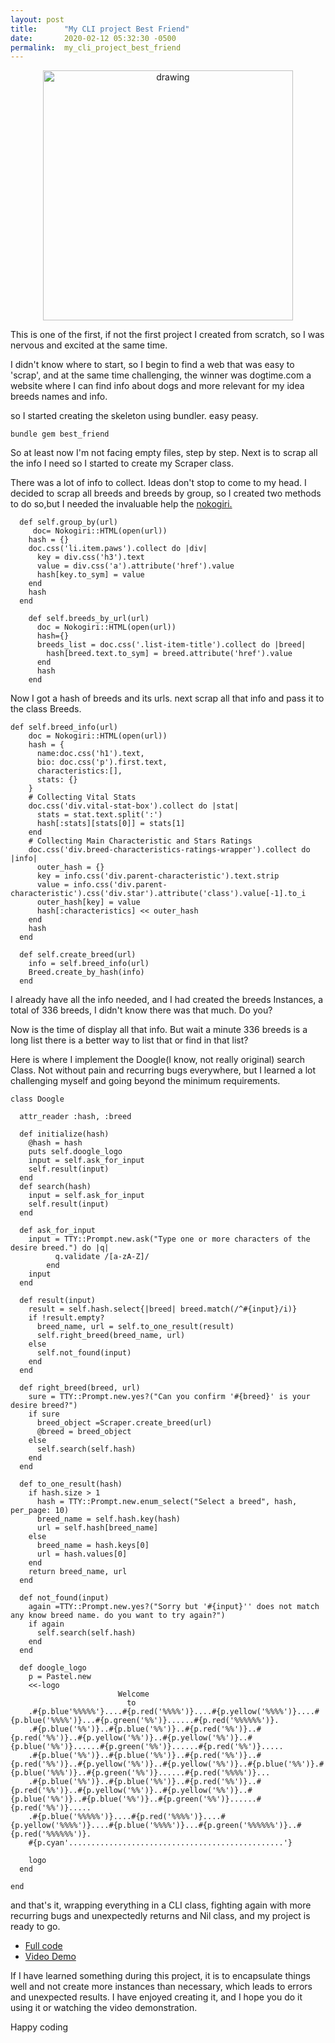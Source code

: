 ```yaml
---
layout: post
title:      "My CLI project Best Friend"
date:       2020-02-12 05:32:30 -0500
permalink:  my_cli_project_best_friend
---
```


<center><img src="https://i.imgur.com/sJQlX8R.png" alt="drawing" width="400"/></center>


This is one of the first, if not the first project I created from scratch, so I was nervous and excited at the same time.

I didn't know where to start, so I begin to find a web that was easy to 'scrap', and at the same time challenging, the winner was dogtime.com
a website where I can find info about dogs and more relevant for my idea breeds names and info.

so I started creating the skeleton using bundler. easy peasy.

```
bundle gem best_friend
```

So at least now I'm not facing empty files, step by step.
Next is to scrap all the info I need so I started to create my Scraper class.

There was a lot of info to collect. Ideas don't stop to come to my head.
I decided to scrap all breeds and breeds by group, so I created two methods to do so,but I needed the invaluable help the [nokogiri.](https://nokogiri.org/)

```
  def self.group_by(url)
     doc= Nokogiri::HTML(open(url))
    hash = {}
    doc.css('li.item.paws').collect do |div| 
      key = div.css('h3').text
      value = div.css('a').attribute('href').value
      hash[key.to_sym] = value
    end
    hash
  end

    def self.breeds_by_url(url)
      doc = Nokogiri::HTML(open(url))
      hash={}
      breeds_list = doc.css('.list-item-title').collect do |breed| 
        hash[breed.text.to_sym] = breed.attribute('href').value
      end
      hash
    end
```

Now I got a hash of breeds and its urls.
next scrap all that info and pass it to the class Breeds.

```
def self.breed_info(url)
    doc = Nokogiri::HTML(open(url))
    hash = {
      name:doc.css('h1').text,
      bio: doc.css('p').first.text,
      characteristics:[],
      stats: {}
    }
    # Collecting Vital Stats
    doc.css('div.vital-stat-box').collect do |stat|
      stats = stat.text.split(':')
      hash[:stats][stats[0]] = stats[1]
    end
    # Collecting Main Characteristic and Stars Ratings
    doc.css('div.breed-characteristics-ratings-wrapper').collect do |info|
      outer_hash = {}
      key = info.css('div.parent-characteristic').text.strip
      value = info.css('div.parent-characteristic').css('div.star').attribute('class').value[-1].to_i
      outer_hash[key] = value
      hash[:characteristics] << outer_hash
    end
    hash
  end

  def self.create_breed(url)
    info = self.breed_info(url)
    Breed.create_by_hash(info)
  end
```

I already have all the info needed, and I had created the breeds Instances, a total of 336 breeds, I didn't know there was that much. Do you?

Now is the time of display all that info. But wait a minute 336 breeds is a long list there is a better way to list that or find in that list?

Here is where I implement the Doogle(I know, not really original) search Class. Not without pain and recurring bugs everywhere, but I learned a lot challenging myself and going beyond the minimum requirements.
```
class Doogle

  attr_reader :hash, :breed

  def initialize(hash)
    @hash = hash
    puts self.doogle_logo
    input = self.ask_for_input
    self.result(input)
  end
  def search(hash)
    input = self.ask_for_input
    self.result(input)
  end

  def ask_for_input
    input = TTY::Prompt.new.ask("Type one or more characters of the desire breed.") do |q|
          q.validate /[a-zA-Z]/
        end
    input
  end

  def result(input)
    result = self.hash.select{|breed| breed.match(/^#{input}/i)}
    if !result.empty?
      breed_name, url = self.to_one_result(result)
      self.right_breed(breed_name, url)
    else
      self.not_found(input)
    end
  end

  def right_breed(breed, url)
    sure = TTY::Prompt.new.yes?("Can you confirm '#{breed}' is your desire breed?")
    if sure
      breed_object =Scraper.create_breed(url)
      @breed = breed_object
    else
      self.search(self.hash)
    end
  end

  def to_one_result(hash)
    if hash.size > 1
      hash = TTY::Prompt.new.enum_select("Select a breed", hash, per_page: 10)
      breed_name = self.hash.key(hash)
      url = self.hash[breed_name]
    else
      breed_name = hash.keys[0]
      url = hash.values[0]
    end
    return breed_name, url
  end

  def not_found(input)
    again =TTY::Prompt.new.yes?("Sorry but '#{input}'' does not match any know breed name. do you want to try again?")
    if again
      self.search(self.hash)
    end
  end

  def doogle_logo
    p = Pastel.new
    <<-logo
                        Welcome                          
                          to                             
    .#{p.blue'%%%%%'}....#{p.red('%%%%')}....#{p.yellow('%%%%')}....#{p.blue('%%%%')}...#{p.green('%%')}......#{p.red('%%%%%%')}.
    .#{p.blue('%%')}..#{p.blue('%%')}..#{p.red('%%')}..#{p.red('%%')}..#{p.yellow('%%')}..#{p.yellow('%%')}..#{p.blue('%%')}......#{p.green('%%')}......#{p.red('%%')}..... 
    .#{p.blue('%%')}..#{p.blue('%%')}..#{p.red('%%')}..#{p.red('%%')}..#{p.yellow('%%')}..#{p.yellow('%%')}..#{p.blue('%%')}.#{p.blue('%%%')}..#{p.green('%%')}......#{p.red('%%%%')}... 
    .#{p.blue('%%')}..#{p.blue('%%')}..#{p.red('%%')}..#{p.red('%%')}..#{p.yellow('%%')}..#{p.yellow('%%')}..#{p.blue('%%')}..#{p.blue('%%')}..#{p.green('%%')}......#{p.red('%%')}..... 
    .#{p.blue('%%%%%')}....#{p.red('%%%%')}....#{p.yellow('%%%%')}....#{p.blue('%%%%')}...#{p.green('%%%%%%')}..#{p.red('%%%%%%')}. 
    #{p.cyan'................................................'} 
    
    logo
  end

end
```

and that's it, wrapping everything in a CLI class, fighting again with more recurring bugs and unexpectedly returns and Nil class, and my project is ready to go.

- [Full code](https://github.com/reddevilcero/Best_Friend)
- [Video Demo](https://www.youtube.com/watch?v=f7hxouDxu2M)

If I have learned something during this project, it is to encapsulate things well and not create more instances than necessary, which leads to errors and unexpected results. I have enjoyed creating it, and I hope you do it using it or watching the video demonstration.

Happy coding
